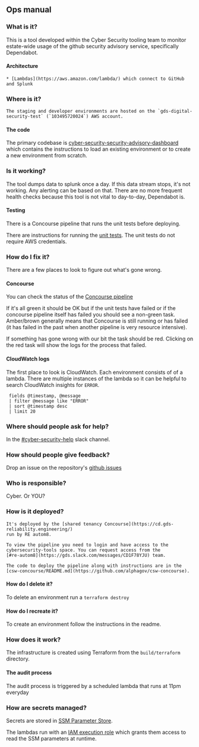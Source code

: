 ## Ops manual

### What is it?

This is a tool developed within the Cyber Security tooling team to monitor estate-wide usage of the github security advisory service, specifically Dependabot.

#### Architecture
```
* [Lambdas](https://aws.amazon.com/lambda/) which connect to GitHub and Splunk
```
### Where is it?

```
The staging and developer environments are hosted on the `gds-digital-security-test` (`103495720024`) AWS account.
```
#### The code

The primary codebase is [cyber-security-security-advisory-dashboard](https://github.com/alphagov/cyber-security-security-advisory-dashboard)
which contains the instructions to load an existing environment or to create a new environment from scratch.

### Is it working?

The tool dumps data to splunk once a day. If this data stream stops, it's not working. Any alerting can be based on that.
There are no more frequent health checks because this tool is not vital to day-to-day, Dependabot is.

#### Testing

There is a Concourse pipeline that runs the unit tests before deploying.

There are instructions for running the [unit tests](https://github.com/alphagov/cyber-security-security-advisory-dashboard). The unit tests do not require AWS credentials.

### How do I fix it?

There are a few places to look to figure out what's gone wrong.

#### Concourse
You can check the status of the [Concourse pipeline](https://cd.gds-reliability.engineering/teams/cybersecurity-tools/pipelines/github-security-advisories)

If it's all green it should be OK but if the unit tests
have failed or if the concourse pipeline itself has failed you should see
a non-green task. Amber/brown generally means that Concourse is still running
or has failed (it has failed in the past when another pipeline is very
resource intensive).

If something has gone wrong with our bit the task should be red. Clicking
on the red task will show the logs for the process that failed.

#### CloudWatch logs

The first place to look is CloudWatch.
Each environment consists of of a lambda.
There are multiple instances of the lambda so it can be helpful to
search CloudWatch insights for `ERROR`.

     fields @timestamp, @message
     | filter @message like "ERROR"
     | sort @timestamp desc
     | limit 20

### Where should people ask for help?

In the [#cyber-security-help](https://gds.slack.com/messages/CCMPJKFDK) slack channel.

### How should people give feedback?

Drop an issue on the repository's [github issues](https://github.com/alphagov/cyber-security-security-advisory-dashboard/issues)

### Who is responsible?

Cyber. Or YOU?

### How is it deployed?

```
It's deployed by the [shared tenancy Concourse](https://cd.gds-reliability.engineering/)
run by RE autom8.

To view the pipeline you need to login and have access to the
cybersecurity-tools space. You can request access from the
[#re-autom8](https://gds.slack.com/messages/CD1F78YJU) team.

The code to deploy the pipeline along with instructions are in the
[csw-concourse/README.md](https://github.com/alphagov/csw-concourse).

```

#### How do I delete it?

To delete an environment run a `terraform destroy`

#### How do I recreate it?

To create an environment follow the instructions in the readme.

### How does it work?

The infrastructure is created using Terraform from the `build/terraform` directory.

#### The audit process

The audit process is triggered by a scheduled lambda that runs at 11pm everyday

### How are secrets managed?

Secrets are stored in [SSM Parameter Store](https://docs.aws.amazon.com/systems-manager/latest/userguide/systems-manager-parameter-store.html).

The lambdas run with an [IAM execution role](https://docs.aws.amazon.com/lambda/latest/dg/lambda-intro-execution-role.html)
which grants them access to read the SSM parameters at runtime.
